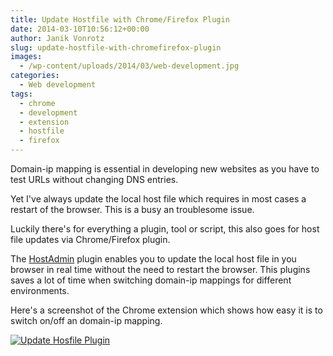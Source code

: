 ```yaml
---
title: Update Hostfile with Chrome/Firefox Plugin
date: 2014-03-10T10:56:12+00:00
author: Janik Vonrotz
slug: update-hostfile-with-chromefirefox-plugin
images:
  - /wp-content/uploads/2014/03/web-development.jpg
categories:
  - Web development
tags:
  - chrome
  - development
  - extension
  - hostfile
  - firefox
---
```

Domain-ip mapping is essential in developing new websites as you have to test URLs without changing DNS entries.

Yet I've always update the local host file which requires in most cases a restart of the browser. This is a busy an troublesome issue.

Luckily there's for everything a plugin, tool or script, this also goes for host file updates via Chrome/Firefox plugin.
<!--more-->
The <a href="https://github.com/tg123/chrome-hostadmin">HostAdmin</a> plugin enables you to update the local host file in you browser in real time without the need to restart the browser.
This plugins saves a lot of time when switching domain-ip mappings for different environments.

Here's a screenshot of the Chrome extension which shows how easy it is to switch on/off an domain-ip mapping.

[![Update Hosfile Plugin](/wp-content/uploads/2014/03/Update-Hosfile-Plugin.jpg)](/wp-content/uploads/2014/03/Update-Hosfile-Plugin.jpg)